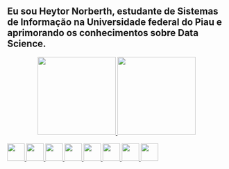 ## Eu sou Heytor Norberth, estudante de Sistemas de Informação na Universidade federal do Piau e  aprimorando os conhecimentos sobre Data Science.
<div align="center">
  <a href="https://github.com/HeytorNorberth">
  <img height="180em" src="https://github-readme-stats.vercel.app/api?username=HeytorNorberth&show_icons=true&theme=dracula&include_all_commits=true&count_private=true"/>
  <img height="180em" src="https://github-readme-stats.vercel.app/api/top-langs/?username=HeytorNorberth&layout=compact&langs_count=7&theme=dracula"/>
</div>
<div style="display: inline_block"><br>
 
 <img height="40" width="40" src="https://cdn.jsdelivr.net/gh/devicons/devicon/icons/c/c-original.svg" /> 
 
 <img height="40" width="40" src="https://cdn.jsdelivr.net/gh/devicons/devicon/icons/css3/css3-original.svg" />
 
  <img height="40" width="40" src="https://cdn.jsdelivr.net/gh/devicons/devicon/icons/django/django-plain.svg" />
  
  <img height="40" width="40" src="https://cdn.jsdelivr.net/gh/devicons/devicon/icons/html5/html5-original-wordmark.svg" />
  
  <img height="40" width="40" src="https://cdn.jsdelivr.net/gh/devicons/devicon/icons/jupyter/jupyter-original-wordmark.svg" />
  
  <img height="40" width="40" src="https://cdn.jsdelivr.net/gh/devicons/devicon/icons/mysql/mysql-original.svg" />
  
  <img height="40" width="40" src="https://cdn.jsdelivr.net/gh/devicons/devicon/icons/python/python-original-wordmark.svg" />
  
  <img height="40" width="40" src="https://cdn.jsdelivr.net/gh/devicons/devicon/icons/javascript/javascript-original.svg" />
          
          
    
</div>

           
          
